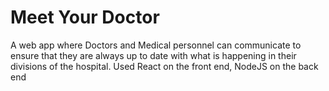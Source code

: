 # Meet Your Doctor
 A web app where Doctors and Medical personnel can communicate to ensure that they are always up to date with what is happening in their divisions of the hospital.  Used React on the front end, NodeJS on the back end
